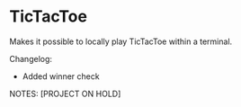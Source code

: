 # TicTacToe
Makes it possible to locally play TicTacToe within a terminal.

Changelog:
- Added winner check

NOTES:
[PROJECT ON HOLD]

